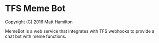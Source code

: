 TFS Meme Bot
=================

Copyright (C) 2016 Matt Hamilton

MemeBot is a web service that integrates with TFS webhooks to provide a chat bot with meme functions.
